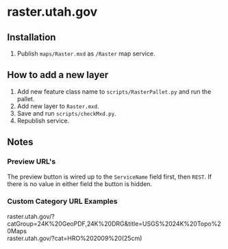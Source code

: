 raster.utah.gov
================

## Installation
1. Publish `maps/Raster.mxd` as `/Raster` map service.

## How to add a new layer
1. Add new feature class name to `scripts/RasterPallet.py` and run the pallet.
2. Add new layer to `Raster.mxd`.
3. Save and run `scripts/checkMxd.py`.
4. Republish service.

## Notes
### Preview URL's
The preview button is wired up to the `ServiceName` field first, then `REST`. If there is no value in either field the button is hidden.

### Custom Category URL Examples
raster.utah.gov/?catGroup=24K%20GeoPDF,24K%20DRG&title=USGS%2024K%20Topo%20Maps  
raster.utah.gov/?cat=HRO%202009%20(25cm)
